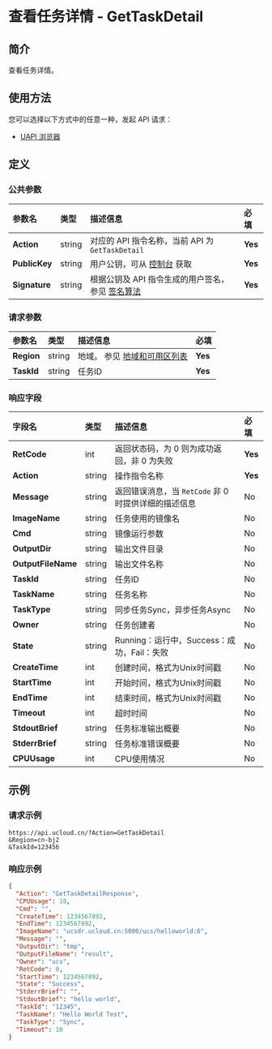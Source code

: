 # 查看任务详情 - GetTaskDetail

## 简介

查看任务详情。






## 使用方法

您可以选择以下方式中的任意一种，发起 API 请求：
- [UAPI 浏览器](https://console.ucloud.cn/uapi/detail?id=GetTaskDetail)


## 定义

### 公共参数

| 参数名 | 类型 | 描述信息 | 必填 |
|:---|:---|:---|:---|
| **Action**     | string  | 对应的 API 指令名称，当前 API 为 `GetTaskDetail`                        | **Yes** |
| **PublicKey**  | string  | 用户公钥，可从 [控制台](https://console.ucloud.cn/uapi/apikey) 获取                                             | **Yes** |
| **Signature**  | string  | 根据公钥及 API 指令生成的用户签名，参见 [签名算法](api/summary/signature.md)  | **Yes** |

### 请求参数

| 参数名 | 类型 | 描述信息 | 必填 |
|:---|:---|:---|:---|
| **Region** | string | 地域。 参见 [地域和可用区列表](api/summary/regionlist) |**Yes**|
| **TaskId** | string | 任务ID |**Yes**|

### 响应字段

| 字段名 | 类型 | 描述信息 | 必填 |
|:---|:---|:---|:---|
| **RetCode** | int | 返回状态码，为 0 则为成功返回，非 0 为失败 |**Yes**|
| **Action** | string | 操作指令名称 |**Yes**|
| **Message** | string | 返回错误消息，当 `RetCode` 非 0 时提供详细的描述信息 |No|
| **ImageName** | string | 任务使用的镜像名 |No|
| **Cmd** | string | 镜像运行参数 |No|
| **OutputDir** | string | 输出文件目录 |No|
| **OutputFileName** | string | 输出文件名称 |No|
| **TaskId** | string | 任务ID |No|
| **TaskName** | string | 任务名称 |No|
| **TaskType** | string | 同步任务Sync，异步任务Async |No|
| **Owner** | string | 任务创建者 |No|
| **State** | string | Running：运行中，Success：成功，Fail：失败 |No|
| **CreateTime** | int | 创建时间，格式为Unix时间戳 |No|
| **StartTime** | int | 开始时间，格式为Unix时间戳 |No|
| **EndTime** | int | 结束时间，格式为Unix时间戳 |No|
| **Timeout** | int | 超时时间 |No|
| **StdoutBrief** | string | 任务标准输出概要 |No|
| **StderrBrief** | string | 任务标准错误概要 |No|
| **CPUUsage** | int | CPU使用情况 |No|




## 示例

### 请求示例
    
```
https://api.ucloud.cn/?Action=GetTaskDetail
&Region=cn-bj2
&TaskId=123456
```

### 响应示例
    
```json
{
  "Action": "GetTaskDetailResponse",
  "CPUUsage": 10,
  "Cmd": "",
  "CreateTime": 1234567892,
  "EndTime": 1234567892,
  "ImageName": "ucsdr.ucloud.cn:5000/ucs/helloworld:6",
  "Message": "",
  "OutputDir": "tmp",
  "OutputFileName": "result",
  "Owner": "ucs",
  "RetCode": 0,
  "StartTime": 1234567892,
  "State": "Success",
  "StderrBrief": "",
  "StdoutBrief": "hello world",
  "TaskId": "12345",
  "TaskName": "Hello World Test",
  "TaskType": "Sync",
  "Timeout": 10
}
```





